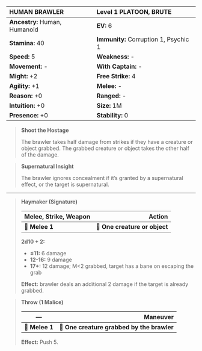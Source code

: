| **HUMAN BRAWLER**                        | Level 1 PLATOON, BRUTE                   |
|:-----------------------------------------|:-----------------------------------------|
| **Ancestry:** Human, Humanoid            | **EV:** 6                                |
| **Stamina:** 40                          | **Immunity:** Corruption 1, Psychic 1    |
| **Speed:** 5                             | **Weakness:** -                          |
| **Movement:** -                          | **With Captain:** -                      |
| **Might:** +2                            | **Free Strike:** 4                       |
| **Agility:** +1                          | **Melee:** -                             |
| **Reason:** +0                           | **Ranged:** -                            |
| **Intuition:** +0                        | **Size:** 1M                             |
| **Presence:** +0                         | **Stability:** 0                         |

> **Shoot the Hostage**
> 
> The brawler takes half damage from strikes if they have a creature or object grabbed. The grabbed creature or object takes the other half of the damage.

> **Supernatural Insight**
> 
> The brawler ignores concealment if it’s granted by a supernatural effect, or the target is supernatural.

---

> **Haymaker (Signature)**
> 
> | **Melee, Strike, Weapon** |                    **Action** |
> | ------------------------- | -----------------------------:|
> | **📏 Melee 1**            | **🎯 One creature or object** |
> 
> **2d10 + 2:**
> 
> - **≤11:** 6 damage
> - **12-16:** 9 damage
> - **17+:** 12 damage; M<2 grabbed, target has a bane on escaping the grab
> 
> **Effect:** brawler deals an additional 2 damage if the target is already grabbed.

> **Throw (1 Malice)**
> 
> | **—**          |                               **Maneuver** |
> | -------------- | ------------------------------------------:|
> | **📏 Melee 1** | **🎯 One creature grabbed by the brawler** |
> 
> **Effect:** Push 5.
